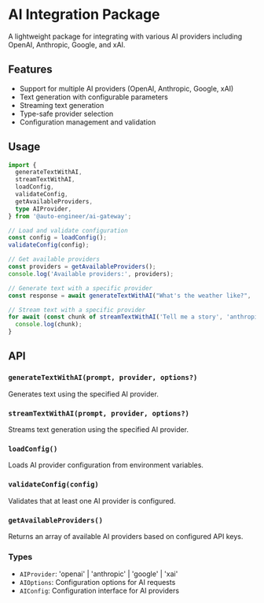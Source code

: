 # AI Integration Package

A lightweight package for integrating with various AI providers including OpenAI, Anthropic, Google, and xAI.

## Features

- Support for multiple AI providers (OpenAI, Anthropic, Google, xAI)
- Text generation with configurable parameters
- Streaming text generation
- Type-safe provider selection
- Configuration management and validation

## Usage

```typescript
import {
  generateTextWithAI,
  streamTextWithAI,
  loadConfig,
  validateConfig,
  getAvailableProviders,
  type AIProvider,
} from '@auto-engineer/ai-gateway';

// Load and validate configuration
const config = loadConfig();
validateConfig(config);

// Get available providers
const providers = getAvailableProviders();
console.log('Available providers:', providers);

// Generate text with a specific provider
const response = await generateTextWithAI("What's the weather like?", 'openai', { temperature: 0.7, maxTokens: 1000 });

// Stream text with a specific provider
for await (const chunk of streamTextWithAI('Tell me a story', 'anthropic', { temperature: 0.8 })) {
  console.log(chunk);
}
```

## API

### `generateTextWithAI(prompt, provider, options?)`

Generates text using the specified AI provider.

### `streamTextWithAI(prompt, provider, options?)`

Streams text generation using the specified AI provider.

### `loadConfig()`

Loads AI provider configuration from environment variables.

### `validateConfig(config)`

Validates that at least one AI provider is configured.

### `getAvailableProviders()`

Returns an array of available AI providers based on configured API keys.

### Types

- `AIProvider`: 'openai' | 'anthropic' | 'google' | 'xai'
- `AIOptions`: Configuration options for AI requests
- `AIConfig`: Configuration interface for AI providers
